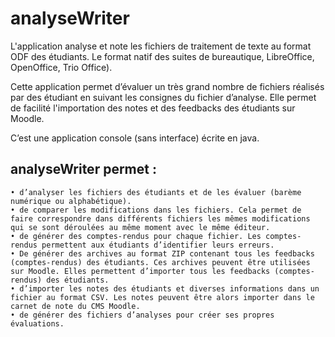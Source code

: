 # analyseWriter
L'application analyse et note les fichiers de traitement de texte au format ODF des étudiants. Le format natif des suites de bureautique, LibreOffice, OpenOffice, Trio Office).

Cette application permet d’évaluer un très grand nombre de fichiers réalisés par des étudiant en suivant les consignes du fichier d’analyse. Elle permet de facilité l'importation des notes et des feedbacks des étudiants sur Moodle.

C’est une application console (sans interface) écrite en java.


## analyseWriter permet :

    • d’analyser les fichiers des étudiants et de les évaluer (barème numérique ou alphabétique).
    • de comparer les modifications dans les fichiers. Cela permet de faire correspondre dans différents fichiers les mêmes modifications qui se sont déroulées au même moment avec le même éditeur.
    • de générer des comptes-rendus pour chaque fichier. Les comptes-rendus permettent aux étudiants d’identifier leurs erreurs.
    • De générer des archives au format ZIP contenant tous les feedbacks (comptes-rendus) des étudiants. Ces archives peuvent être utilisées sur Moodle. Elles permettent d’importer tous les feedbacks (comptes-rendus) des étudiants. 
    • d’importer les notes des étudiants et diverses informations dans un fichier au format CSV. Les notes peuvent être alors importer dans le carnet de note du CMS Moodle.
    • de générer des fichiers d’analyses pour créer ses propres évaluations.
